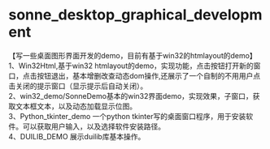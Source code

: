 # sonne_desktop_graphical_development
【写一些桌面图形界面开发的demo，目前有基于win32的htmlayout的demo】<br>1、Win32Html,基于win32 htmlayout的demo，实现功能，点击按钮打开新的窗口，点击按钮退出，基本增删改查动态dom操作,还展示了一个自制的不用用户点击关闭的提示窗口（显示提示后自动关闭）。<br>
2、win32_demo/SonneDemo基本的win32界面demo，实现效果，子窗口，获取文本框文本，以及动态加载显示位图。<br>
3、Python_tkinter_demo 一个python tkinter写的桌面窗口程序，用于安装软件。可以获取用户输入，以及选择软件安装路径。<br>
4、DUILIB_DEMO 展示duilib库基本操作。
